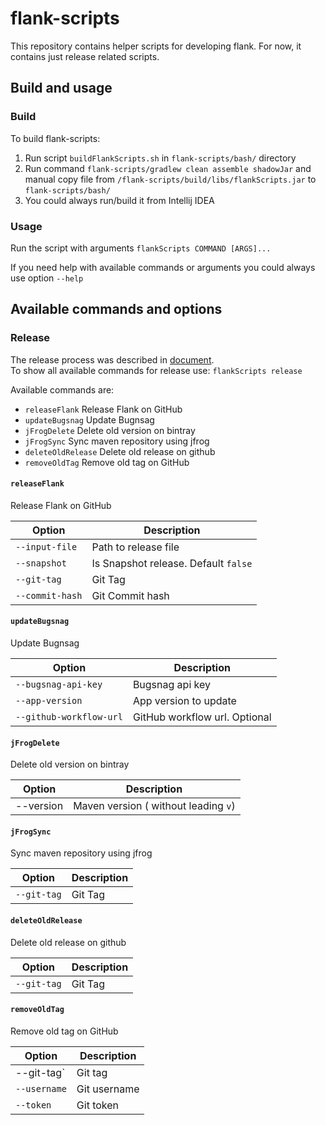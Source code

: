 # flank-scripts
This repository contains helper scripts for developing flank. For now, it contains just release related scripts.

## Build and usage

### Build

To build flank-scripts:
1. Run script `buildFlankScripts.sh` in `flank-scripts/bash/` directory
2. Run command `flank-scripts/gradlew clean assemble shadowJar` and manual copy file from `/flank-scripts/build/libs/flankScripts.jar` to `flank-scripts/bash/`
3. You could always run/build it from Intellij IDEA 

### Usage

Run the script with arguments 
`flankScripts COMMAND [ARGS]...`

If you need help with available commands or arguments you could always use option `--help`

## Available commands and options

### Release 
The release process was described in [document](../docs/release_process.md).  
To show all available commands for release use:
`flankScripts release`

Available commands are:
  - `releaseFlank`      Release Flank on GitHub  
  - `updateBugsnag`     Update Bugnsag  
  - `jFrogDelete`       Delete old version on bintray  
  - `jFrogSync`         Sync maven repository using jfrog  
  - `deleteOldRelease`  Delete old release on github  
  - `removeOldTag`      Remove old tag on GitHub  
  
#### `releaseFlank`
Release Flank on GitHub 

| Option          	| Description                          	|
|-----------------	|--------------------------------------	|
| `--input-file`  	| Path to release file                 	|
| `--snapshot `   	| Is Snapshot release. Default `false` 	|
| `--git-tag`     	| Git Tag                              	|
| `--commit-hash` 	| Git Commit hash                      	|


#### `updateBugsnag`
Update Bugnsag  

| Option                  	| Description                   	|
|-------------------------	|-------------------------------	|
| `--bugsnag-api-key`     	| Bugsnag api key               	|
| `--app-version `        	| App version to update         	|
| `--github-workflow-url` 	| GitHub workflow url. Optional 	|

#### `jFrogDelete`
Delete old version on bintray 
 
| Option          	| Description                          	|
|-----------------	|--------------------------------------	|
| --version       	| Maven version ( without leading `v`) 	|

#### `jFrogSync` 
Sync maven repository using jfrog

| Option          	| Description                          	|
|-----------------	|--------------------------------------	|
| `--git-tag`     	| Git Tag                              	|

#### `deleteOldRelease` 
Delete old release on github

| Option          	| Description                          	|
|-----------------	|--------------------------------------	|
| `--git-tag`     	| Git Tag                              	| 


#### `removeOldTag` 
Remove old tag on GitHub

| Option          	| Description     	|
|-----------------	|-----------------	|
| --git-tag`      	| Git tag         	|
| `--username`    	| Git username    	|
| `--token`       	| Git token       	|
